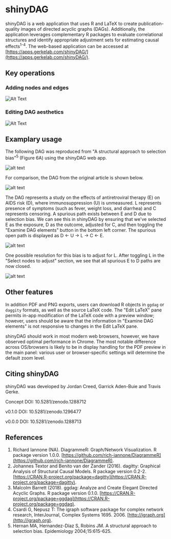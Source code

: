 # shinyDAG

shinyDAG is a web application that uses R and LaTeX to create publication-quality images of directed acyclic graphs (DAGs). Additionally, the application leverages complementary R packages to evaluate correlational structures and identify appropriate adjustment sets for estimating causal effects<sup>1-4</sup>. The web-based application can be accessed at [https://apps.gerkelab.com/shinyDAG/](https://apps.gerkelab.com/shinyDAG/).

## Key operations

### Adding nodes and edges

![Alt Text](https://github.com/GerkeLab/ShinyDAG/raw/master/Figures/AddNodeEdge.gif)

### Editing DAG aesthetics

![Alt Text](https://github.com/GerkeLab/ShinyDAG/raw/master/Figures/editEdge.gif)

## Examplary usage

The following DAG was reproduced from "A structural approach to selection bias"<sup>5</sup> (Figure 6A) using the shinyDAG web app.

![alt text](https://github.com/tgerke/ShinyDAG/raw/master/Figures/example1.png "Hernan Example")

For comparison, the DAG from the original article is shown below.

![alt text](https://github.com/tgerke/ShinyDAG/raw/master/Figures/example1_hernan.png "Hernan Original")

The DAG represents a study on the effects of antiretroviral therapy (E) on AIDS risk (D), where immunosuppression (U) is unmeasured. L represents presence of symptoms (such as fever, weight loss, and diarrhea) and C represents censoring. A spurious path exists between E and D due to selection bias. We can see this in shinyDAG by ensuring that we've selected E as the exposure, D as the outcome, adjusted for C, and then toggling the "Examine DAG elements" button in the bottom left corner. The spurious open path is displayed as D <- U -> L -> C <- E.

![alt text](https://github.com/tgerke/ShinyDAG/raw/master/Figures/paths.png "shinyDAG path output")

One possible resolution for this bias is to adjust for L. After toggling L in the "Select nodes to adjust" section, we see that all spurious E to D paths are now closed.

![alt text](https://github.com/tgerke/ShinyDAG/raw/master/Figures/paths2.png "shinyDAG final path output")

## Other features

In addition PDF and PNG exports, users can download R objects in `ggdag` or `daggity` formats, as well as the source LaTeX code. The "Edit LaTeX" pane permits in-app modification of the LaTeX code with a preview window; however, users should be aware that the information in "Examine DAG elements" is not responsive to changes in the Edit LaTeX pane.

shinyDAG should work in most modern web browsers, however, we have observed optimal performance in Chrome. The most notable difference across OS/browsers is likely to be in display handling for the PDF preview in the main panel: various user or browser-specific settings will determine the default zoom level.

## Citing shinyDAG

shinyDAG was developed by Jordan Creed, Garrick Aden-Buie and Travis Gerke.

Concept DOI: 10.5281/zenodo.1288712

v0.1.0 DOI: 10.5281/zenodo.1296477

v0.0.0 DOI: 10.5281/zenodo.1288713

## References

1. Richard Iannone (NA). DiagrammeR: Graph/Network Visualization. R package version 1.0.0.
  [https://github.com/rich-iannone/DiagrammeR](https://github.com/rich-iannone/DiagrammeR).
1. Johannes Textor and Benito van der Zander (2016). dagitty: Graphical Analysis of Structural Causal
  Models. R package version 0.2-2. [https://CRAN.R-project.org/package=dagitty](https://CRAN.R-project.org/package=dagitty).
1. Malcolm Barrett (2018). ggdag: Analyze and Create Elegant Directed Acyclic Graphs. R package
  version 0.1.0. [https://CRAN.R-project.org/package=ggdag](https://CRAN.R-project.org/package=ggdag).
1. Csardi G, Nepusz T: The igraph software package for complex network research, InterJournal,
  Complex Systems 1695. 2006. [http://igraph.org](http://igraph.org).
1. Hernan MA, Hernandez-Díaz S, Robins JM. A structural approach to selection bias. Epidemiology 2004;15:615-625.
